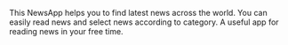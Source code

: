 This NewsApp helps you to find latest news across the world. You can easily read news and select news according to category. A useful app for reading news in your free time.
